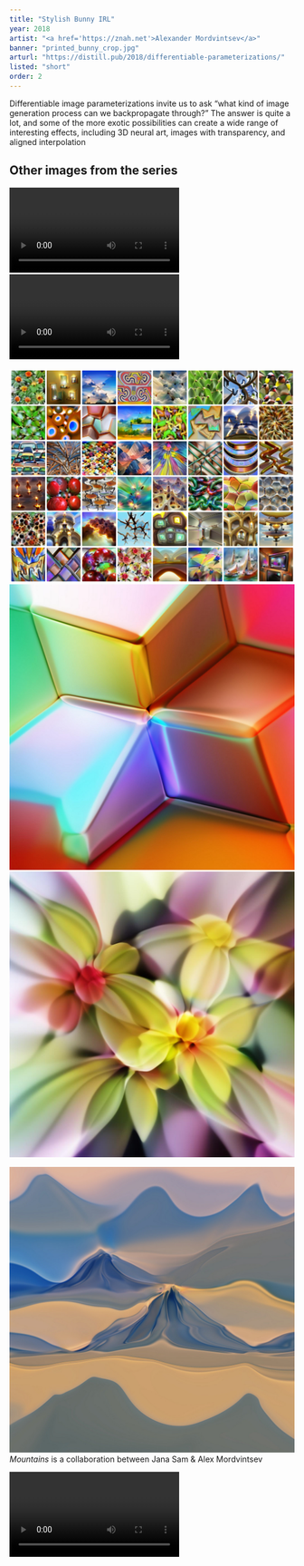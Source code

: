 ```yaml
---
title: "Stylish Bunny IRL"
year: 2018
artist: "<a href='https://znah.net'>Alexander Mordvintsev</a>"
banner: "printed_bunny_crop.jpg"
arturl: "https://distill.pub/2018/differentiable-parameterizations/"
listed: "short"
order: 2
---
```


Differentiable image parameterizations invite us to ask “what kind of image
generation process can we backpropagate through?” The answer is quite a lot,
and some of the more exotic possibilities can create a wide range of
interesting effects, including 3D neural art, images with transparency, and
aligned interpolation

## Other images from the series

<video loop autoplay src='mixed4b_pool_reduce_pre_relu_27.mp4' ></video>
<video loop autoplay src='mixed4d_3x3_bottleneck_pre_relu_139.mp4' ></video>

![Atlas](atlas.jpg)
![Cubes](cubes_1024.jpeg)
![Flowers](flowers_1024.jpeg)

![Mountains](mountains_1024.jpeg)
*Mountains* is a collaboration between Jana Sam & Alex Mordvintsev

<video loop autoplay src='starry2.mp4' ></video>
